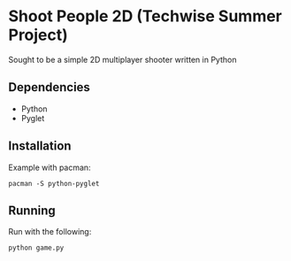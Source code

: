 # Shoot People 2D (Techwise Summer Project)
Sought to be a simple 2D multiplayer shooter written in Python

## Dependencies
- Python
- Pyglet

## Installation
Example with pacman:
```
pacman -S python-pyglet
```

## Running
Run with the following:
```
python game.py
```
